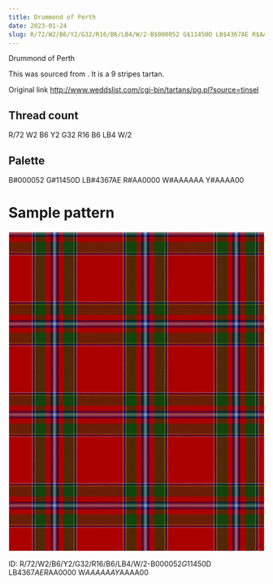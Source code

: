 ```yaml
---
title: Drummond of Perth
date: 2023-01-24
slug: R/72/W2/B6/Y2/G32/R16/B6/LB4/W/2-B$000052 G$11450D LB$4367AE R$AA0000 W$AAAAAA Y$AAAA00
---
```

Drummond of Perth

This was sourced from <no value>.  It is a 9 stripes tartan.

Original link http://www.weddslist.com/cgi-bin/tartans/pg.pl?source=tinsel

## Thread count
R/72 W2 B6 Y2 G32 R16 B6 LB4 W/2

## Palette
B#000052 G#11450D LB#4367AE R#AA0000 W#AAAAAA Y#AAAA00

# Sample pattern

![Tartan detail](tartan.png "R/72 W2 B6 Y2 G32 R16 B6 LB4 W/2 tartan")

ID: R/72/W2/B6/Y2/G32/R16/B6/LB4/W/2-B$000052 G$11450D LB$4367AE R$AA0000 W$AAAAAA Y$AAAA00